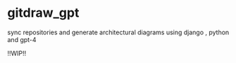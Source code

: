# gitdraw_gpt
sync repositories and generate architectural diagrams using django , python and gpt-4

!!WIP!!
